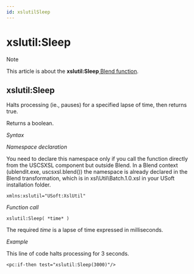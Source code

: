 ```yaml
---
id: xslutilSleep
---
```


# xslutil:Sleep



> [!NOTE]
> This article is about the **xslutil:Sleep**[ Blend function](/docs/Repositories/Blend_functions).

## **xslutil:Sleep**

Halts processing (ie., pauses) for a specified lapse of time, then returns true.

Returns a boolean.

*Syntax*

*Namespace declaration*

You need to declare this namespace only if you call the function directly from the USCSXSL component but outside Blend. In a Blend context (ublendit.exe, uscsxsl.blend()) the namespace is already declared in the Blend transformation, which is in xsl\\Util\\Batch.1.0.xsl in your USoft installation folder.

```
xmlns:xslutil="USoft:XslUtil"
```

*Function call*

```
xslutil:Sleep( *time* )
```

The required *time* is a lapse of time expressed in milliseconds.

*Example*

This line of code halts processing for 3 seconds.

```language-xml
<pc:if-then test="xslutil:Sleep(3000)"/>
```

 